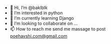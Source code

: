 - 👋 Hi, I’m @baklblk
- 👀 I’m interested in python
- 🌱 I’m currently learning Django
- 💞️ I’m looking to collaborate on ...
- 📫 How to reach me send me massage to post poehavshi.com@gmail.com

<!---
baklblk/baklblk is a ✨ special ✨ repository because its `README.md` (this file) appears on your GitHub profile.
You can click the Preview link to take a look at your changes.
--->
